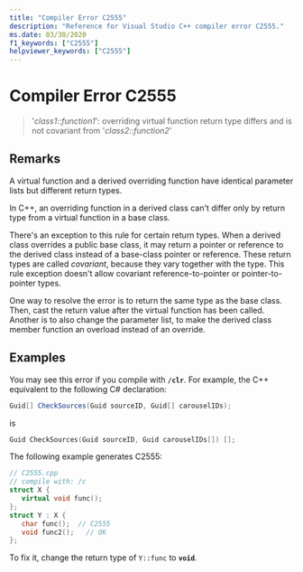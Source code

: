 ```yaml
---
title: "Compiler Error C2555"
description: "Reference for Visual Studio C++ compiler error C2555."
ms.date: 03/30/2020
f1_keywords: ["C2555"]
helpviewer_keywords: ["C2555"]
---
```

# Compiler Error C2555

> '*class1*::*function1*': overriding virtual function return type differs and is not covariant from '*class2*::*function2*'

## Remarks

A virtual function and a derived overriding function have identical parameter lists but different return types.

In C++, an overriding function in a derived class can't differ only by return type from a virtual function in a base class.

There's an exception to this rule for certain return types. When a derived class overrides a public base class, it may return a pointer or reference to the derived class instead of a base-class pointer or reference. These return types are called *covariant*, because they vary together with the type. This rule exception doesn't allow covariant reference-to-pointer or pointer-to-pointer types.

One way to resolve the error is to return the same type as the base class. Then, cast the return value after the virtual function has been called. Another is to also change the parameter list, to make the derived class member function an overload instead of an override.

## Examples

You may see this error if you compile with **`/clr`**. For example, the C++ equivalent to the following C# declaration:

```csharp
Guid[] CheckSources(Guid sourceID, Guid[] carouselIDs);
```

is

```cpp
Guid CheckSources(Guid sourceID, Guid carouselIDs[]) [];
```

The following example generates C2555:

```cpp
// C2555.cpp
// compile with: /c
struct X {
   virtual void func();
};
struct Y : X {
   char func();  // C2555
   void func2();   // OK
};
```

To fix it, change the return type of `Y::func` to **`void`**.
